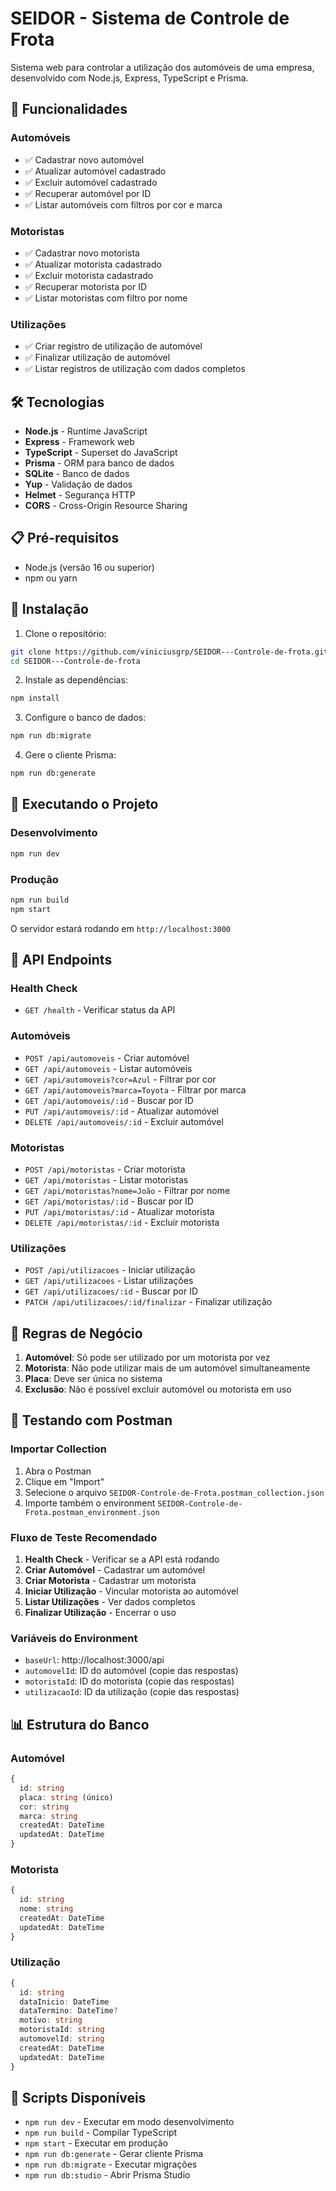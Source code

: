 # SEIDOR - Sistema de Controle de Frota

Sistema web para controlar a utilização dos automóveis de uma empresa, desenvolvido com Node.js, Express, TypeScript e Prisma.

## 🚀 Funcionalidades

### Automóveis
- ✅ Cadastrar novo automóvel
- ✅ Atualizar automóvel cadastrado
- ✅ Excluir automóvel cadastrado
- ✅ Recuperar automóvel por ID
- ✅ Listar automóveis com filtros por cor e marca

### Motoristas
- ✅ Cadastrar novo motorista
- ✅ Atualizar motorista cadastrado
- ✅ Excluir motorista cadastrado
- ✅ Recuperar motorista por ID
- ✅ Listar motoristas com filtro por nome

### Utilizações
- ✅ Criar registro de utilização de automóvel
- ✅ Finalizar utilização de automóvel
- ✅ Listar registros de utilização com dados completos

## 🛠️ Tecnologias

- **Node.js** - Runtime JavaScript
- **Express** - Framework web
- **TypeScript** - Superset do JavaScript
- **Prisma** - ORM para banco de dados
- **SQLite** - Banco de dados
- **Yup** - Validação de dados
- **Helmet** - Segurança HTTP
- **CORS** - Cross-Origin Resource Sharing

## 📋 Pré-requisitos

- Node.js (versão 16 ou superior)
- npm ou yarn

## 🔧 Instalação

1. Clone o repositório:
```bash
git clone https://github.com/viniciusgrp/SEIDOR---Controle-de-frota.git
cd SEIDOR---Controle-de-frota
```

2. Instale as dependências:
```bash
npm install
```

3. Configure o banco de dados:
```bash
npm run db:migrate
```

4. Gere o cliente Prisma:
```bash
npm run db:generate
```

## 🚀 Executando o Projeto

### Desenvolvimento
```bash
npm run dev
```

### Produção
```bash
npm run build
npm start
```

O servidor estará rodando em `http://localhost:3000`

## 📡 API Endpoints

### Health Check
- `GET /health` - Verificar status da API

### Automóveis
- `POST /api/automoveis` - Criar automóvel
- `GET /api/automoveis` - Listar automóveis
- `GET /api/automoveis?cor=Azul` - Filtrar por cor
- `GET /api/automoveis?marca=Toyota` - Filtrar por marca
- `GET /api/automoveis/:id` - Buscar por ID
- `PUT /api/automoveis/:id` - Atualizar automóvel
- `DELETE /api/automoveis/:id` - Excluir automóvel

### Motoristas
- `POST /api/motoristas` - Criar motorista
- `GET /api/motoristas` - Listar motoristas
- `GET /api/motoristas?nome=João` - Filtrar por nome
- `GET /api/motoristas/:id` - Buscar por ID
- `PUT /api/motoristas/:id` - Atualizar motorista
- `DELETE /api/motoristas/:id` - Excluir motorista

### Utilizações
- `POST /api/utilizacoes` - Iniciar utilização
- `GET /api/utilizacoes` - Listar utilizações
- `GET /api/utilizacoes/:id` - Buscar por ID
- `PATCH /api/utilizacoes/:id/finalizar` - Finalizar utilização

## 📝 Regras de Negócio

1. **Automóvel**: Só pode ser utilizado por um motorista por vez
2. **Motorista**: Não pode utilizar mais de um automóvel simultaneamente
3. **Placa**: Deve ser única no sistema
4. **Exclusão**: Não é possível excluir automóvel ou motorista em uso

## 🧪 Testando com Postman

### Importar Collection
1. Abra o Postman
2. Clique em "Import"
3. Selecione o arquivo `SEIDOR-Controle-de-Frota.postman_collection.json`
4. Importe também o environment `SEIDOR-Controle-de-Frota.postman_environment.json`

### Fluxo de Teste Recomendado
1. **Health Check** - Verificar se a API está rodando
2. **Criar Automóvel** - Cadastrar um automóvel
3. **Criar Motorista** - Cadastrar um motorista
4. **Iniciar Utilização** - Vincular motorista ao automóvel
5. **Listar Utilizações** - Ver dados completos
6. **Finalizar Utilização** - Encerrar o uso

### Variáveis do Environment
- `baseUrl`: http://localhost:3000/api
- `automovelId`: ID do automóvel (copie das respostas)
- `motoristaId`: ID do motorista (copie das respostas)
- `utilizacaoId`: ID da utilização (copie das respostas)

## 📊 Estrutura do Banco

### Automóvel
```typescript
{
  id: string
  placa: string (único)
  cor: string
  marca: string
  createdAt: DateTime
  updatedAt: DateTime
}
```

### Motorista
```typescript
{
  id: string
  nome: string
  createdAt: DateTime
  updatedAt: DateTime
}
```

### Utilização
```typescript
{
  id: string
  dataInicio: DateTime
  dataTermino: DateTime?
  motivo: string
  motoristaId: string
  automovelId: string
  createdAt: DateTime
  updatedAt: DateTime
}
```

## 🎯 Scripts Disponíveis

- `npm run dev` - Executar em modo desenvolvimento
- `npm run build` - Compilar TypeScript
- `npm start` - Executar em produção
- `npm run db:generate` - Gerar cliente Prisma
- `npm run db:migrate` - Executar migrações
- `npm run db:studio` - Abrir Prisma Studio
